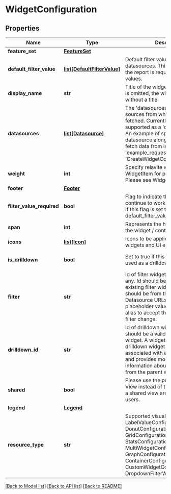 # WidgetConfiguration

## Properties
Name | Type | Description | Notes
------------ | ------------- | ------------- | -------------
**feature_set** | [**FeatureSet**](FeatureSet.md) |  | [optional] 
**default_filter_value** | [**list[DefaultFilterValue]**](DefaultFilterValue.md) | Default filter values to be passed to datasources. This will be used when the report is requested without filter values. | [optional] 
**display_name** | **str** | Title of the widget. If display_name is omitted, the widget will be shown without a title. | [optional] 
**datasources** | [**list[Datasource]**](Datasource.md) | The &#x27;datasources&#x27; represent the sources from which data will be fetched. Currently, only NSX-API is supported as a &#x27;default&#x27; datasource. An example of specifying &#x27;default&#x27; datasource along with the urls to fetch data from is given at &#x27;example_request&#x27; section of &#x27;CreateWidgetConfiguration&#x27; API. | [optional] 
**weight** | **int** | Specify relavite weight in WidgetItem for placement in a view. Please see WidgetItem for details. | [optional] 
**footer** | [**Footer**](Footer.md) |  | [optional] 
**filter_value_required** | **bool** | Flag to indicate that widget will continue to work without filter value. If this flag is set to false then default_filter_value is manadatory. | [optional] [default to True]
**span** | **int** | Represents the horizontal span of the widget / container. | [optional] 
**icons** | [**list[Icon]**](Icon.md) | Icons to be applied at dashboard for widgets and UI elements. | [optional] 
**is_drilldown** | **bool** | Set to true if this widget should be used as a drilldown. | [optional] [default to False]
**filter** | **str** | Id of filter widget for subscription, if any. Id should be a valid id of an existing filter widget. Filter widget should be from the same view. Datasource URLs should have placeholder values equal to filter alias to accept the filter value on filter change. | [optional] 
**drilldown_id** | **str** | Id of drilldown widget, if any. Id should be a valid id of an existing widget. A widget is considered as drilldown widget when it is associated with any other widget and provides more detailed information about any data item from the parent widget. | [optional] 
**shared** | **bool** | Please use the property &#x27;shared&#x27; of View instead of this. The widgets of a shared view are visible to other users. | [optional] 
**legend** | [**Legend**](Legend.md) |  | [optional] 
**resource_type** | **str** | Supported visualization types are LabelValueConfiguration, DonutConfiguration, GridConfiguration, StatsConfiguration, MultiWidgetConfiguration, GraphConfiguration, ContainerConfiguration, CustomWidgetConfiguration and DropdownFilterWidgetConfiguration. | 

[[Back to Model list]](../README.md#documentation-for-models) [[Back to API list]](../README.md#documentation-for-api-endpoints) [[Back to README]](../README.md)

